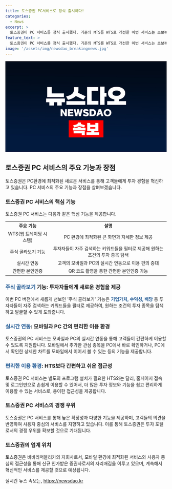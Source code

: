 ```yaml
---
title: 토스증권 PC서비스로 정식 출시하다!
categories:
  - News
excerpt: >
  토스증권이 PC 서비스를 정식 출시했다. 기존의 MTS를 WTS로 개선한 이번 서비스는 초보부터 숙련된 투자자까지 활용하기 쉽다. 주식 골라보기 기능을 통해 원하는 조건의 투자 종목을 쉽게 찾을 수 있고, 모바일과 PC의 실시간 연동으로 투자자들의 이용 편의를 높였다. 별도 프로그램 설치가 필요 없는 점과 사용자 의견을 반영한 업그레이드로 더 많은 정보와 기능을 제공한다. PC 환경에서 최적화된 투자 경험을 제공하며, 새로운 투자 서비스의 기준을 제시할 것으로 기대된다.
feature_text: >
  토스증권이 PC 서비스를 정식 출시했다. 기존의 MTS를 WTS로 개선한 이번 서비스는 초보부터 숙련된 투자자까지 활용하기 쉽다. 주식 골라보기 기능을 통해 원하는 조건의 투자 종목을 쉽게 찾을 수 있고, 모바일과 PC의 실시간 연동으로 투자자들의 이용 편의를 높였다. 별도 프로그램 설치가 필요 없는 점과 사용자 의견을 반영한 업그레이드로 더 많은 정보와 기능을 제공한다. PC 환경에서 최적화된 투자 경험을 제공하며, 새로운 투자 서비스의 기준을 제시할 것으로 기대된다.
image: '/assets/img/newsdao_breakingnews.jpg'
---
```


<p><img src="/assets/img/newsdao_breakingnews.jpg" alt="koreaapp 속보" /></p>

<h2 data-ke-size="size26">토스증권 PC 서비스의 주요 기능과 장점</h2>

<p data-ke-size="size16">토스증권은 PC환경에 최적화된 새로운 서비스를 통해 고객들에게 투자 경험을 혁신하고 있습니다. PC 서비스의 주요 기능과 장점을 살펴보겠습니다.</p>

<h3>토스증권 PC 서비스의 핵심 기능</h3>

<p data-ke-size="size16">토스증권 PC 서비스는 다음과 같은 핵심 기능을 제공합니다.</p>

<table>
<tbody>
<tr>
<td style="text-align: center; height: 17px;"><b>주요 기능</b></td>
<td style="text-align: center; height: 17px;"><b>설명</b></td>
</tr>
<tr>
<td style="text-align: center; height: 17px;">WTS(웹 트레이딩 시스템)</td>
<td style="text-align: center; height: 17px;">PC 환경에 최적화된 큰 화면과 자세한 정보 제공</td>
</tr>
<tr>
<td style="text-align: center; height: 17px;">주식 골라보기 기능</td>
<td style="text-align: center; height: 17px;">투자자들이 자주 검색하는 키워드들을 필터로 제공해 원하는 조건의 투자 종목 탐색</td>
</tr>
<tr>
<td style="text-align: center; height: 17px;">실시간 연동</td>
<td style="text-align: center; height: 17px;">고객의 모바일과 PC의 실시간 연동으로 이용 편의 증대</td>
</tr>
<tr>
<td style="text-align: center; height: 17px;">간편한 본인인증</td>
<td style="text-align: center; height: 17px;">QR 코드 촬영을 통한 간편한 본인인증 가능</td>
</tr>
</tbody>
</table>

<h3><b><span style="color: #1a5490;">주식 골라보기</span></b> 기능: 투자자들에게 새로운 경험을 제공</h3>

<p data-ke-size="size16">이번 PC 버전에서 새롭게 선보인 '주식 골라보기' 기능은 <b><span style="color: #1a5490;">기업가치, 수익성, 배당</span></b> 등 투자자들이 자주 검색하는 키워드들을 필터로 제공하여, 원하는 조건의 투자 종목을 탐색하고 발굴할 수 있게 도와줍니다.</p>

<h3><b><span style="color: #1a5490;">실시간 연동</span></b>: 모바일과 PC 간의 편리한 이용 환경</h3>

<p data-ke-size="size16">토스증권의 PC 서비스는 모바일과 PC의 실시간 연동을 통해 고객들이 간편하게 이용할 수 있도록 지원합니다. 모바일에서 추가한 관심 종목을 PC에서 바로 확인하거나, PC에서 확인한 상세한 차트를 모바일에서 이어서 볼 수 있는 등의 기능을 제공합니다.</p>

<h3><b><span style="color: #1a5490;">편리한 이용 환경</span></b>: HTS보다 간편하고 쉬운 접근성</h3>

<p data-ke-size="size16">토스증권 PC 서비스는 별도의 프로그램 설치가 필요한 HTS와는 달리, 홈페이지 접속 및 로그인만으로 손쉽게 이용할 수 있어서, 더 많은 투자 정보와 기능을 쉽고 편리하게 이용할 수 있는 서비스로, 용이한 접근성을 제공합니다.</p>

<h3>토스증권 PC 서비스의 경쟁 우위</h3>

<p data-ke-size="size16">토스증권은 PC 서비스를 통해 높은 확장성과 다양한 기능을 제공하며, 고객들의 의견을 반영하여 사용자 중심의 서비스를 지향하고 있습니다. 이를 통해 토스증권은 투자 포털로서의 경쟁 우위를 확보할 것으로 기대됩니다.</p>

<h3>토스증권의 업계 위치</h3>

<p data-ke-size="size16">토스증권은 비바리퍼블리카의 자회사로서, 모바일 환경에 최적화된 서비스와 사용자 중심의 접근성을 통해 신규 인가받은 증권사로서의 자리매김을 이루고 있으며, 계속해서 혁신적인 서비스를 제공할 것으로 예상됩니다.</p>
실시간 뉴스 속보는, <a href="https://newsdao.kr" rel="dofollow">https://newsdao.kr</a>


